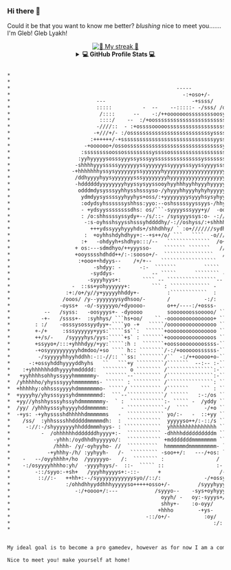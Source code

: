 ### Hi there 👋

<!--
**WhoLeb/WhoLeb** is a ✨ _special_ ✨ repository because its `README md` (this file) appears on your GitHub profile 

Here are some ideas to get you started:

- 🔭 I’m currently working on    
- 🌱 I’m currently learning    
- 👯 I’m looking to collaborate on    
- 🤔 I’m looking for help with    
- 💬 Ask me about    
- 📫 How to reach me:    
- 😄 Pronouns:    
- ⚡ Fun fact:    
-->
Could it be that you want to know me better? *blushing* nice to meet you....... I'm Gleb! Gleb Lyakh!

<div align="center">
  <a href="https://github.com/DenverCoder1/github-readme-streak-stats">
    <img title="🤡 Current streak 🤡"
         alt="🤡 My streak 🤡"
         src="[![GitHub Streak](https://github-readme-streak-stats.herokuapp.com?user=WhoLeb&theme=monokai&date_format=M%20j%5B%2C%20Y%5D)](https://git.io/streak-stats)"
         />
  </a>
  
<details> 
<summary align="center">
  <b>💻 GitHub Profile Stats 💻</b>
</summary>
  
</br>

  <div align="center">  
      <a href="https://github.com/anuraghazra/github-readme-stats">
        <img title="🇦 Github Stats 🇦"
             alt="🇦 WhoLeb's Github Stats 🇦"
             src="https://denvercoder1-github-readme-stats.vercel.app/api/?username=WhoLeb&show_icons=true&count_private=true&bg_color=161B22&title_color=F85D7F&icon_color=F8D866&text_color=FFFFFF&hide_border=true"
             height="192px"
            />
      </a>
  </br>
  <!-- TOP LANGUAGES -->
  <a href="https://github.com/WhoLeb">
     <img align="center" src="https://github-readme-stats.vercel.app/api/top-langs/?username=WhoLeb&card_width=300&langs_count=10&layout=compact&theme=monokai" />
  </a>


  <!-- WAKATIME -->

  <a href="https://github.com/WhoLeb">
    <img align="center" src="https://github-readme-stats.vercel.app/api/wakatime?username=WhoLeb&hide_title=false&langs_count=10&layout=compact&theme=monokai" />
  </a>
 </details>
</div>

``` diff

*                                                                                                                      *
*                                                                                                                      *
*                                                      -----                                                           *
*                                                        -:+oso+/-                                                     *
*                            ---                            -+ssss/                          -                         *
*                            :::::          -  --    --:::::- -/sss/ /ooso+/-             -::/                         *
*                             /::::      --    -:/++ooooooossssssssoosy+/:- -::         -:::/                          *
*                             ::::/    --  :/+oosssssssssssssssssssssssso/-             /:::-                          *
*                            -////::  - :+ossssooooossssssssssssssssssssssso/:          //::/                          *
*                           -+///+/- :/ossssssssssssssssssssssssssyssssssssssso: --     +/////-                        *
*                          :++++++/-+ssssssssssssssssssssssssssssssyyssssssssyyso:  -   +++++/+-                       *
*                        -+oooooo+/ossosssssssssssssssssssssssssssssssyssssssssyyso- -  /ooo+++o-                      *
*                       :ssssssssoossosssssssssyssssossssssssssssssssssyssssssssssss/ - -osooooo+                      *
*                      :yyhyyyyysosssyyyssysssyysssssssssssssssyssssssssysssssyysssss/ --ssssssss:                     *
*                     -shhhhyyysssssyyyyyyyssyyyyyyssyyyysssyyssyyyysssyyysssyyyyyshss/-+yyyyyyyy/                     *
*                    -+hhhhhhhyssysyyyyyyyssyyyyyyhyyyyyyyyyyyyyyyyyyyyyyyyyyyyyyysyyssshhhhyyyyyo              --     *
*                     /ddhyyyyhyysyyyyyyysssyyyyyyyyhyyyyyyyyyyyyyyyyyyyyyhyyyhhhhyyhhddddhhhhhhy+        --------     *
*                     -hddddddyyyyyyyyhyyssysyyssooyhyyhhhyyhhyyyhyyyyyyyyyhyhhhhhhyhmdddddddhhhy/        ------::-    *
*                      odddmdysysssyyhhysshsssyso-/yhyyyhhyyyhyhyhyyyyyyyyyhyyyyhhhyydmmmddddddho          -::::::-    *
*                       ydmdyysyssssyyhyyhys+oss/:+yyyyyyyysyyyhsysyhyyysyyyysssyyhyyhmmmmmdddho-         -::::::::-   *
*                       :odydsyhssssssyshhss:yyo:--oshsssssyyssyys-/hhyhyyyyhssssyyyyhhmmmmmdh+           -:/:////:-   *
*                       - +ydsyyssssssssdhs: os/```-syyyysssyyy+y/  -oossyyydysssyssshymmmmho-           -/////////-   *
*                       : /o:shhssssyssydy+--/s/::- /sysyyyssys:o- -:///:/++sysssyyssdydddds-            ://///////-   *
*                        -:s-oyhsshsyysshsssyhddddhy/-://oshyss/:+shhhhddys//yysyhyyydyyyyyyo-    -:    -:////////:-   *
*                          +++ydssyyyhyyyhds+/shhdhhy/ ` :o+///////sydhyhoyhhyhyyhyyhdyyyyyhyso//+:    -:/++++//++:-   *
*                        :  +oyhhshdyhdhyy+:--+s++/o/ ```   ````  -o///oo:/oyydyydyyhyyyhyyyo/+o/-    -/++++++++++:    *
*                       :+   -ohdyyh+shdhyo:::/--   ``````````````  /o+///osyddyyhyysyyyhyyyy:      -:/+o++++++++/-    *
*                     + os:---sdmdhyo/++yyysso-    ``````` ```````   ///+sysydyysyys/hyyhyys/s    -:++oooo+++o+++:     *
*                     +ooysssshdhdd++/:-:sooso+/-  ````````````````   /++++oso/+oss+shyyyyyo o: -:+ossoooooooooo/-     *
*                      :+ooo++hdyys--    /+/+--   ``````````````````    ---/// :::/hdyyhyys/-os+ossssssoooooooso:      *
*                           -shdyy: -      -:-  ```````         `````    --:-    - odyhhyyo/ohhyyyyyyyssoooooso+-      *
*                          -syddys-            -- `````      ```````` ---       -- -shdyhhsyhdyysyyyyyyyysssso/-       *
*                         -syyyhyys+:       ```` -- ````````````````--            -/hmdddyhdhhyyyssyyhhhyyyys/-        *
*                    -  ::ss+yohyyyyyy+:       ``` : ````````````` -            -+ydmmmmdhhyhhhhhyyyyyhhhhys/-         *
*                  :+:/o+/y//y+yyyyyhhddy+-         :````````````  :         :+ydmmmmmmmhyssyhdddhhhhhhhys/-           *
*                 /ooos/ /y--yyyyyyysydhsoo/-       /           -:/:       :ydmmmhhdddmmdhhhyhhhddddddhs/-             *
*                -oyss+  -o/-syyyyyo/+dyoooo-       o++/----:/+osss-       smmmmmsoosssyhdddddhdmddhdmo-               *
*           --   /syss:   -oosyyys+- -dyoooo        sooooooossooooo/ ````` /mmmmmsoooo:--+dmmmmmhysydd:                *
*          -+-   /ssss+-  :syhhys/ ```hs+oo/    `` -ooooooooooooooo+ `````` dmmdmyo+/-    :dmmdhyyhmd+ /               *
*        : :/    -osssysossyydyy+-````yo -+   `````/oooooooooooooooo ```````ommmmy/-````  /+mmmmmmmh+:/s-              *
*        +-/+     :sssyyyyyy+yys:`````ss``:  ``````+oooooooooooooooo ``````` hmdhs ``````/:-dmmmmmmdhdh+               *
*        ++/s/-    /syyyyhys/yys:`````+s` : ```````+ooooooooooooooos ``````` /soyy/-    :+--ddmmmmmmds:                *
*        +ssyyo+/:::+yhhhdyy/+yy:`````:h :  ```````+oossoooooooossss-```````` o yyyysooo/--:ddmmmmmmddy/-              *
*        -+osyyyyyyyyyyhdmdoo/+so ```` h:: ````````/-:/+oooooossssss-```````` /-y::+++/:-- smmmmyydmdddds:             *
*         -/syyyyyhhyyhddhh:-::-//:: ``ss: ````````/``  -:/++ooooo+o-````````` oo ``       dmmmmy//yddddds-            *
*      -:+ossyhddhyyyyddhyhs   ``   ```+y `````````/```````  --:-- :-````````` /: ``````  ommmmmmdy/odddds:            *
*    :+yhhhhhhddhyyyyhmddddd:  ```````` o ```````` /```````````````:-`````````` +/:- ``` :dmmmmmmmmdoyddys/            *
*   +yyhhhhsohhyssyyyhmmmmmmy-  ```````--````````` /```````````````:-`````````` /++oo+:- ymmmmmmmmmddhhyso//+:         *
*  /yhhhhho/yhysssyyyhmmmmmmms- `````` : ````````` /```````````````: ``````````  : --:+sommmmmmmmmddhyyso-  :so-       *
*  +hhhhhy:ohhsssyyyyhdmmmmmmmo- `````/ `````````` /```````    ``` : ``````````` :    -:ymmmmmmmmddhhyo/-    :so       *
*  +yyyyhy/yhysssyysyhdmmmmmmmd:  ```--````````````/ ``````   :-:/os ```````````  :    -hmmmmmmmmmdddy//osso- /s-      *
*  +yy//yhshhysssyhssyhdmmmmmmmy-  ` :  ```````````:- ````` -  /yddy ```````````  :-   /mmmmmmmmmdddd/--:/+os/o+       *
*  /yy/ /yhhhysssyhyyyyhddmmmmmm:    - ````````````-/  ````     -/+o ````````````  :  -smmmmmmmmmddddo:- -:/sy/        *
*  -+ys: -+yhysssshdhhhhhdmmmmmms   -  ```````````` yo/:-   -  ::+yy ````````````` :- :dmmmmmmmmdmmdddhyyyhyos/        *
*    /ss/  :yhhsssshhdddddmmmmmdh:  :  ```````````  yyyyyso++/:-::/s `````````````  : smmmmmmmmdddddddhhhhhsyh+        *
*     -://:-/shyyyyyyyhhdddmmmhyys- : ````````````  yhhhhhhhhhhhhhhh `````````` ``  ::dmmmmmmmmdyhdddhhhhhhhhhs/:      *
*          -  /ohhhhhhdddddddhyyyy+:-  ``````````` -dhhhhddddddddddm ``````````+``  :smmmmmmmddhyyhhhhhhhhhyhhhyys+:   *
*              -yhhh:/oydhhdhyyyyyo/:  ``````````` +mdddddddmmmmmmmm ``````````o-   /mmmmmmmdddyssyyy+shhhyo+syyyo+o+- *
*              /hhhh- /y/-oyhyyho- //  ``````````  hmmmmmmdmmmmmmmmm- `````````/y/--hmmmmmdddhyssssss:-ohhhs--+yyy+-:+-*
*            -+yhhhy-/h/ :yyhyyh-   /-  ````````` -soo++/:   ---/+os: ``````````/yyyddddhhyyyssssssso- :yhhs:  :oyy/-+-*
*    -   --/oyyhhhh+/ho  /yyyyyyo-   /:  ```````` :                 /  ```````-  -osyyyyyyyyyyssssss+  :yhy+--  -syo:: *
*    -:/osyyyyhhhho:yh/  -yyyyhyys/-  ::-  ````` ::                 :-  ``````/:-:- -://++osysssssso///shys/:    +yo:  *
*        -::/syyo:-+sh+   /yyyhhyyyys+:-::-      +                   /-       -oso+//++ossyssssoo+/ ::+syo:-    -ss:   *
*         :://:-   ++hh+:--/syyyyyyyyyyyysyo//::/:              -/+ossyyyyssssssshyyyyyyyysso/      -:::-      -+o:    *
*                  :/ohhdhhyyddhhhyyyyyso+++++osso+/-         /syyyhyyyyyyyyyhyhhhhyyyyyy+-                  -::-      *
*                     -:/+oooo+/:---            /syyyo--    -sys+oyhyyyyyyyyhyysso++//syo                              *
*                                                 oyyh/ -   oy:-syyys+/:--:::::::::-  oyo                              *
*                                                 shhy+-    :o-oyy/                   -+so:                            *
*                                                +hhho        -+ys-                      -////                         *
*                                            -::/o+/-           :oy/                                                   *
*                                                                  :/:                                                 *
*                                                                                                                      *


My ideal goal is to become a pro gamedev, however as for now I am a computer science student in St Petersburg, Russia. 

Nice to meet you! make yourself at home! 
